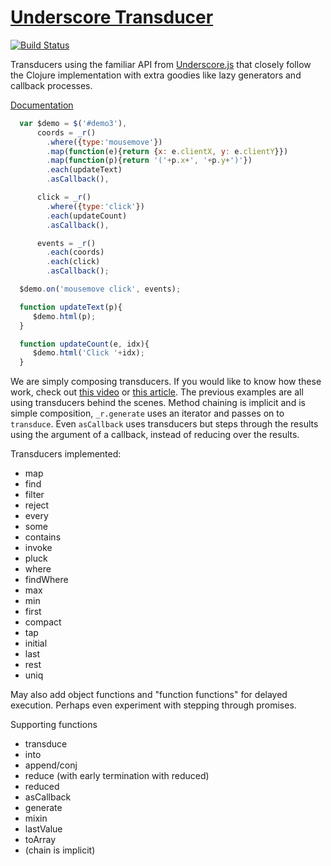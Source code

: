 # [Underscore Transducer][4]

[![Build Status](https://secure.travis-ci.org/kevinbeaty/underscore-transducer.svg)](http://travis-ci.org/kevinbeaty/underscore-transducer)

Transducers using the familiar API from  [Underscore.js][1] that closely follow the Clojure implementation with extra goodies like lazy generators and callback processes.

[Documentation][4]

```javascript
  var $demo = $('#demo3'),
      coords = _r()
        .where({type:'mousemove'})
        .map(function(e){return {x: e.clientX, y: e.clientY}})
        .map(function(p){return '('+p.x+', '+p.y+')'})
        .each(updateText)
        .asCallback(),

      click = _r()
        .where({type:'click'})
        .each(updateCount)
        .asCallback(),

      events = _r()
        .each(coords)
        .each(click)
        .asCallback();

  $demo.on('mousemove click', events);

  function updateText(p){
     $demo.html(p);
  }

  function updateCount(e, idx){
     $demo.html('Click '+idx);
  }

```

We are simply composing transducers. If you would like to know how these work, check
out [this video][2] or [this article][3].  The previous examples are all using transducers
behind the scenes. Method chaining is implicit and is simple composition, `_r.generate` uses an iterator and passes on to `transduce`. Even `asCallback` uses transducers but steps through the results using
the argument of a callback, instead of reducing over the results.

Transducers implemented:

- map
- find
- filter
- reject
- every
- some
- contains
- invoke
- pluck
- where
- findWhere
- max
- min
- first
- compact
- tap
- initial
- last
- rest
- uniq

May also add object functions and "function functions" for delayed execution. Perhaps
even experiment with stepping through promises.

Supporting functions

- transduce
- into
- append/conj
- reduce (with early termination with reduced)
- reduced
- asCallback
- generate
- mixin
- lastValue
- toArray
- (chain is implicit)

[1]: http://underscorejs.org/
[2]: https://www.youtube.com/watch?v=6mTbuzafcII
[3]: http://phuu.net/2014/08/31/csp-and-transducers.html
[4]: http://simplectic.com/projects/underscore-transducer/
